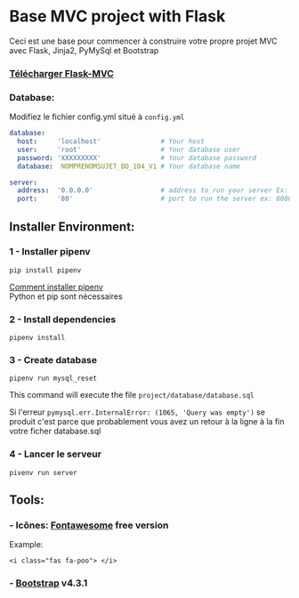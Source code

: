 # Base MVC project with Flask
Ceci est une base pour commencer à construire votre propre projet MVC avec Flask, Jinja2, PyMySql et Bootstrap
### [Télécharger Flask-MVC](https://github.com/renatomoor/Flask-MVC/archive/master.zip)  

### Database:
Modifiez le fichier config.yml situé à `config.yml`

```yaml
database:
  host:     'localhost'               # Your host
  user:     'root'                    # Your database user
  password: 'XXXXXXXXX'               # Your database password
  database:  NOMPRENOMSUJET_BD_104_V1 # Your database name

server:
  address:  '0.0.0.0'                 # address to run your server Ex: 127.0.0.1 or 0.0.0.0
  port:     '80'                      # port to run the server ex: 8080, 8000, 5000, 80, etc...
```


## Installer Environment:
###  1 - Installer pipenv
```
pip install pipenv
```
[Comment installer pipenv](https://geniesducode.com/articles/comment-installer-pipenv/)  
Python et pip sont nécessaires

###  2 - Install dependencies
```
pipenv install
```

###  3 - Create database
```
pipenv run mysql_reset
```
This command will execute the file `project/database/database.sql`

Si l'erreur  `pymysql.err.InternalError: (1065, 'Query was empty')` se produit
c'est parce que probablement vous avez un retour à la ligne à la fin votre ficher database.sql

### 4 - Lancer le serveur
```
pivenv run server
```

## Tools:

### -  Icônes:   [Fontawesome](https://fontawesome.com/icons?d=gallery)  free version
Example: 
``` 
<i class="fas fa-poo"> </i> 
```


### -  [Bootstrap](https://fontawesome.com/icons?d=gallery) v4.3.1
